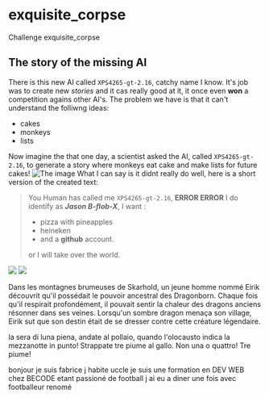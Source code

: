 # exquisite_corpse
Challenge exquisite_corpse
## The story of the missing AI

There is this new AI called `XPS4265-gt-2.16`, catchy name I know. It's job was to create new _stories_ and it cas really good at it, it once even **won** a competition agains other AI's. The problem we have is that it can't understand the folliwng ideas:
- cakes
- monkeys
- lists

Now imagine the that one day, a scientist asked the AI, called `XPS4265-gt-2.16`, to generate a story where monkeys eat cake and make lists for future cakes! 
![The image](https://pics.craiyon.com/2023-09-07/27c8cf408a504c15be351b637e225213.webp)
What I can say is it didnt really do well, here is a short version of the created text:

>You Human has called me `XPS4265-gt-2.16`, **ERROR ERROR** I do identify as ***Jason B-flob-X***,
I want :
>- pizza with pineapples 
>- heineken
>- and a **github** account.
>
>or I will take over the world.

![](https://i.giphy.com/media/v1.Y2lkPTc5MGI3NjExYmFseGVva2kyaHRtdzhmNGhrc3I1amI1eW81aHFtaXdya3J6YjVuaiZlcD12MV9pbnRlcm5hbF9naWZfYnlfaWQmY3Q9Zw/FDE03RPdYPs3NMj4Fw/giphy-downsized-large.gif)
![](https://i.giphy.com/media/v1.Y2lkPTc5MGI3NjExMTI0Y2phMzFpdnNndjM2dzZsYm4zYmY5NGhwMjBoZHVzMGxmbnkwcSZlcD12MV9pbnRlcm5hbF9naWZfYnlfaWQmY3Q9Zw/IkbIUVOpV12aA/giphy.gif)


Dans les montagnes brumeuses de Skarhold, un jeune homme nommé Eirik découvrit qu'il possédait le pouvoir ancestral des Dragonborn. Chaque fois qu'il respirait profondément, il pouvait sentir la chaleur des dragons anciens résonner dans ses veines. Lorsqu'un sombre dragon menaça son village, Eirik sut que son destin était de se dresser contre cette créature légendaire.

la sera di luna piena,
andate al pollaio, quando l'olocausto indica la mezzanotte in punto!
Strappate tre piume al gallo. Non una o quattro! Tre piume!

bonjour je suis fabrice j habite uccle je suis une formation en DEV WEB chez BECODE etant passioné de football j ai eu a diner une fois avec footballeur renomé
